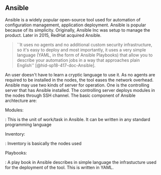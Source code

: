 Ansible
-------

Ansible is a widely popular open-source tool used for automation of
configuration management, application deployment. Ansible is popular
because of its simplicity. Originally, Ansible Inc was setup to manage
the product. Later in 2015, RedHat acquired Ansible.

> ``It uses no agents and no additional custom security
> infrastructure, so it's easy to deploy and most importantly, it uses
> a very simple language (YAML, in the form of Ansible Playbooks) that
> allow you to describe your automation jobs in a way that approaches
> plain English'' [@hid-sp18-417-doc-Ansible].

An
user doesn't have to learn a cryptic language to use it. As no agents
are required to be installed in the nodes, the tool eases the network
overhead. Ansible may use two kinds of server for operation. One is the
controlling server that has Ansible installed. The controlling server
deploys modules in the nodes through SSH channel. The basic component of
Ansible archtecture are:

Modules:

:   This is the unit of work/task in Ansible. It can be written in any
    standard programming language

Inventory:

:   Inventory is basically the nodes used

Playbooks:

:   A play book in Ansible describes in simple language the
    infrastucture used for the deployment of the tool. This is written
    in YAML.
